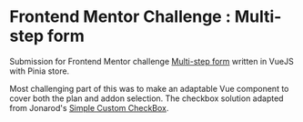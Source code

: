 # Frontend Mentor Challenge : Multi-step form

Submission for Frontend Mentor challenge [Multi-step form]() written in VueJS with Pinia store. 

Most challenging part of this was to make an adaptable Vue component to cover both the plan and addon selection. The checkbox solution adapted from Jonarod's [Simple Custom CheckBox](https://gist.github.com/Jonarod/7ff2fe4f81aae39e431aa7a08ce815bc). 
